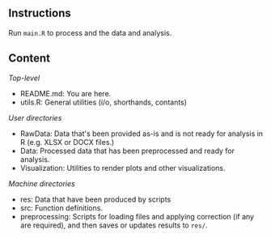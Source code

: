 ## Instructions

Run `main.R` to process and the data and analysis.

## Content
_Top-level_  
  * README.md: You are here.
  * utils.R: General utilities (i/o, shorthands, contants)

_User directories_  
  * RawData: Data that's been provided as-is and is not ready for analysis in R (e.g. XLSX or DOCX files.)
  * Data: Processed data that has been preprocessed and ready for analysis.
  * Visualization: Utilities to render plots and other visualizations.
  
_Machine directories_  
  * res: Data that have been produced by scripts
  * src: Function definitions.
  * preprocessing: Scripts for loading files and applying correction (if any are required), and then saves or updates results to `res/`.
